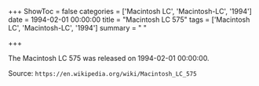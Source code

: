 +++
ShowToc = false
categories = ['Macintosh LC', 'Macintosh-LC', '1994']
date = 1994-02-01 00:00:00
title = "Macintosh LC 575"
tags = ['Macintosh LC', 'Macintosh-LC', '1994']
summary = " "

+++

The Macintosh LC 575 was released on 1994-02-01 00:00:00.

Source: `https://en.wikipedia.org/wiki/Macintosh_LC_575`


